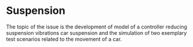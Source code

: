 # Suspension

The topic of the issue is the development of
model of a controller reducing suspension vibrations
car suspension and the simulation of two exemplary
test scenarios related to the movement of a car.

